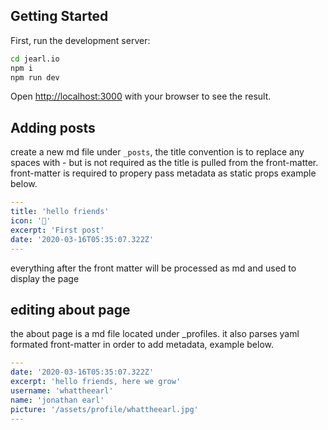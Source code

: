 ## Getting Started
First, run the development server:

```bash
cd jearl.io
npm i
npm run dev
```

Open [http://localhost:3000](http://localhost:3000) with your browser to see the result.

## Adding posts
create a new md file under `_posts`, the title convention is to replace any spaces with - but is not required as the title is pulled from the front-matter. front-matter is required to propery pass metadata as static props example below.

```yml
---
title: 'hello friends'
icon: '👋'
excerpt: 'First post'
date: '2020-03-16T05:35:07.322Z'
---
```

everything after the front matter will be processed as md and used to display the page

## editing about page
the about page is a md file located under _profiles. it also parses yaml formated front-matter in order to add metadata, example below.

```yml
---
date: '2020-03-16T05:35:07.322Z'
excerpt: 'hello friends, here we grow'
username: 'whattheearl'
name: 'jonathan earl'
picture: '/assets/profile/whattheearl.jpg'
---
```